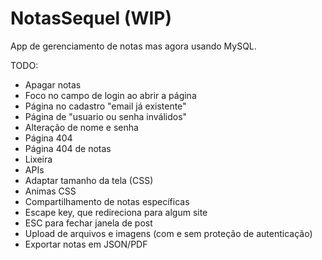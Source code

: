 # NotasSequel (WIP)

App de gerenciamento de notas mas agora usando MySQL.

TODO:

- Apagar notas
- Foco no campo de login ao abrir a página
- Página no cadastro "email já existente"
- Página de "usuario ou senha inválidos"
- Alteração de nome e senha
- Página 404
- Página 404 de notas
- Lixeira
- APIs
- Adaptar tamanho da tela (CSS)
- Animas CSS
- Compartilhamento de notas específicas
- Escape key, que redireciona para algum site
- ESC para fechar janela de post
- Upload de arquivos e imagens (com e sem proteção de autenticação)
- Exportar notas em JSON/PDF
